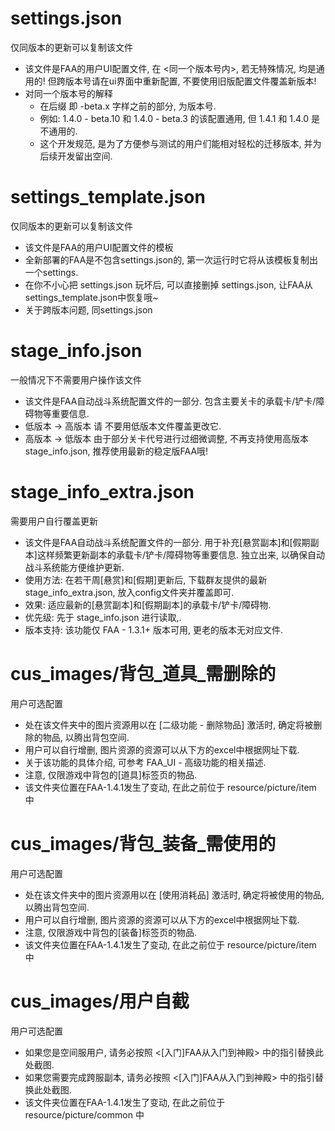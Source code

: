 # settings.json
仅同版本的更新可以复制该文件
* 该文件是FAA的用户UI配置文件, 在 <同一个版本号内>, 若无特殊情况, 均是通用的! 但跨版本号请在ui界面中重新配置, 不要使用旧版配置文件覆盖新版本!  
* 对同一个版本号的解释
  * 在后缀 即 -beta.x 字样之前的部分, 为版本号. 
  * 例如: 1.4.0 - beta.10 和 1.4.0 - beta.3 的该配置通用, 但 1.4.1 和 1.4.0 是不通用的.
  * 这个开发规范, 是为了方便参与测试的用户们能相对轻松的迁移版本, 并为后续开发留出空间.

# settings_template.json
仅同版本的更新可以复制该文件
* 该文件是FAA的用户UI配置文件的模板
* 全新部署的FAA是不包含settings.json的, 第一次运行时它将从该模板复制出一个settings.
* 在你不小心把 settings.json 玩坏后, 可以直接删掉 settings.json, 让FAA从settings_template.json中恢复哦~
* 关于跨版本问题, 同settings.json

# stage_info.json
一般情况下不需要用户操作该文件
* 该文件是FAA自动战斗系统配置文件的一部分. 包含主要关卡的承载卡/铲卡/障碍物等重要信息.  
* 低版本 -> 高版本 请 不要用低版本文件覆盖更改它.
* 高版本 -> 低版本 由于部分关卡代号进行过细微调整, 不再支持使用高版本stage_info.json, 推荐使用最新的稳定版FAA哦!

# stage_info_extra.json
需要用户自行覆盖更新
* 该文件是FAA自动战斗系统配置文件的一部分. 用于补充[悬赏副本]和[假期副本]这样频繁更新副本的承载卡/铲卡/障碍物等重要信息. 独立出来, 以确保自动战斗系统能方便维护更新.  
* 使用方法: 在若干周[悬赏]和[假期]更新后, 下载群友提供的最新stage_info_extra.json, 放入config文件夹并覆盖即可.
* 效果: 适应最新的[悬赏副本]和[假期副本]的承载卡/铲卡/障碍物.
* 优先级: 先于 stage_info.json 进行读取,.
* 版本支持: 该功能仅 FAA - 1.3.1+ 版本可用, 更老的版本无对应文件.

# cus_images/背包_道具_需删除的
用户可选配置
* 处在该文件夹中的图片资源用以在 [二级功能 - 删除物品] 激活时, 确定将被删除的物品, 以腾出背包空间.
* 用户可以自行增删, 图片资源的资源可以从下方的excel中根据网址下载.
* 关于该功能的具体介绍, 可参考 FAA_UI - 高级功能的相关描述.
* 注意, 仅限游戏中背包的[道具]标签页的物品.
* 该文件夹位置在FAA-1.4.1发生了变动, 在此之前位于 resource/picture/item 中

# cus_images/背包_装备_需使用的
用户可选配置
* 处在该文件夹中的图片资源用以在 [使用消耗品] 激活时, 确定将被使用的物品, 以腾出背包空间.
* 用户可以自行增删, 图片资源的资源可以从下方的excel中根据网址下载.
* 注意, 仅限游戏中背包的[装备]标签页的物品.
* 该文件夹位置在FAA-1.4.1发生了变动, 在此之前位于 resource/picture/item 中

# cus_images/用户自截
用户可选配置
* 如果您是空间服用户, 请务必按照 <[入门]FAA从入门到神殿> 中的指引替换此处截图.
* 如果您需要完成跨服副本, 请务必按照 <[入门]FAA从入门到神殿> 中的指引替换此处截图.
* 该文件夹位置在FAA-1.4.1发生了变动, 在此之前位于 resource/picture/common 中